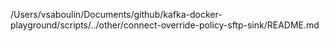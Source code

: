 /Users/vsaboulin/Documents/github/kafka-docker-playground/scripts/../other/connect-override-policy-sftp-sink/README.md